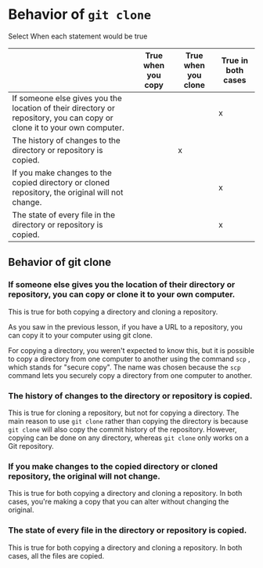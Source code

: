 # Behavior of ``` git clone ```

Select When each statement would be true

|  | True when you copy | True when you clone | True in both cases |
| ------ | ------ | ------ | ------ |
| If someone else gives you the location of their directory or repository, you can copy or clone it to your own computer. |  |  | x |
| The history of changes to the directory or repository is copied.| | x | |
| If you make changes to the copied directory or cloned repository, the original will not change.| | | x|
| The state of every file in the directory or repository is copied. | | | x |

## Behavior of git clone

### If someone else gives you the location of their directory or repository, you can copy or clone it to your own computer.

This is true for both copying a directory and cloning a repository.

As you saw in the previous lesson, if you have a URL to a repository, you can copy it to your computer using git clone.

For copying a directory, you weren't expected to know this, but it is possible to copy a directory from one computer to another using the command ``` scp ``` , which stands for "secure copy". The name was chosen because the ``` scp ``` command lets you securely copy a directory from one computer to another.

### The history of changes to the directory or repository is copied.

This is true for cloning a repository, but not for copying a directory. The main reason to use ``` git clone ``` rather than copying the directory is because ``` git clone ``` will also copy the commit history of the repository. However, copying can be done on any directory, whereas ``` git clone ``` only works on a Git repository.

### If you make changes to the copied directory or cloned repository, the original will not change.

This is true for both copying a directory and cloning a repository. In both cases, you're making a copy that you can alter without changing the original.

### The state of every file in the directory or repository is copied.

This is true for both copying a directory and cloning a repository. In both cases, all the files are copied.
